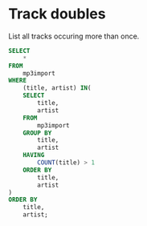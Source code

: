 # Track doubles

List all tracks occuring more than once.

```sql
SELECT
    *
FROM
    mp3import
WHERE
    (title, artist) IN(
    SELECT
        title,
        artist
    FROM
        mp3import
    GROUP BY
        title,
        artist
    HAVING
        COUNT(title) > 1
    ORDER BY
        title,
        artist
)
ORDER BY
    title,
    artist;
```

